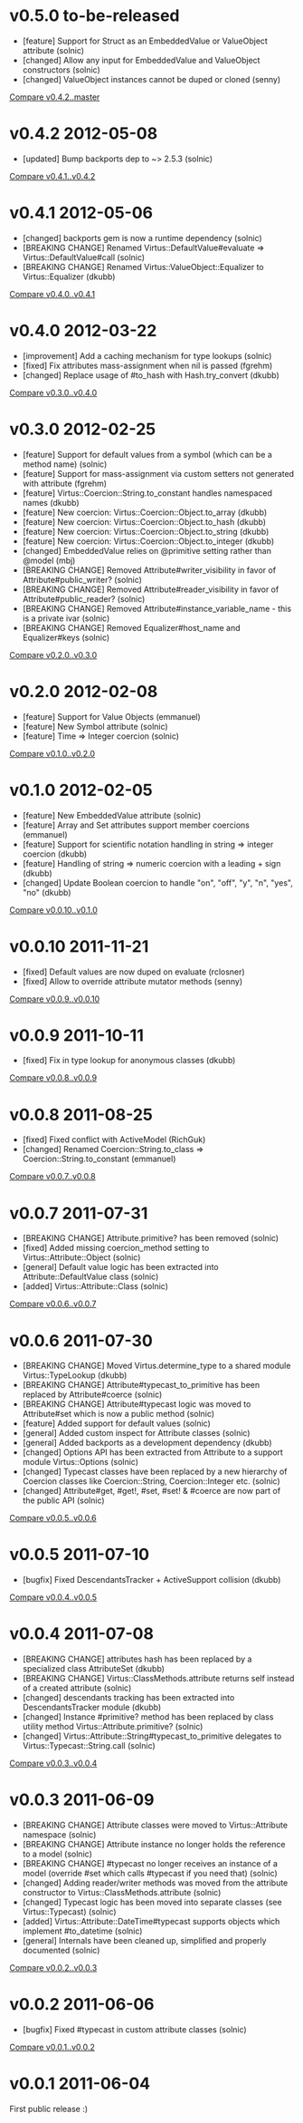 # v0.5.0 to-be-released

* [feature] Support for Struct as an EmbeddedValue or ValueObject attribute (solnic)
* [changed] Allow any input for EmbeddedValue and ValueObject constructors (solnic)
* [changed] ValueObject instances cannot be duped or cloned (senny)

[Compare v0.4.2..master](https://github.com/solnic/virtus/compare/v0.4.2...master)

# v0.4.2 2012-05-08

* [updated] Bump backports dep to ~> 2.5.3 (solnic)

[Compare v0.4.1..v0.4.2](https://github.com/solnic/virtus/compare/v0.4.1...v0.4.2)

# v0.4.1 2012-05-06

* [changed] backports gem is now a runtime dependency (solnic)
* [BREAKING CHANGE] Renamed Virtus::DefaultValue#evaluate => Virtus::DefaultValue#call (solnic)
* [BREAKING CHANGE] Renamed Virtus::ValueObject::Equalizer to Virtus::Equalizer (dkubb)

[Compare v0.4.0..v0.4.1](https://github.com/solnic/virtus/compare/v0.4.0...v0.4.1)

# v0.4.0 2012-03-22

* [improvement] Add a caching mechanism for type lookups (solnic)
* [fixed] Fix attributes mass-assignment when nil is passed (fgrehm)
* [changed] Replace usage of #to_hash with Hash.try_convert (dkubb)

[Compare v0.3.0..v0.4.0](https://github.com/solnic/virtus/compare/v0.3.0...v0.4.0)

# v0.3.0 2012-02-25

* [feature] Support for default values from a symbol (which can be a method name) (solnic)
* [feature] Support for mass-assignment via custom setters not generated with attribute (fgrehm)
* [feature] Virtus::Coercion::String.to_constant handles namespaced names (dkubb)
* [feature] New coercion: Virtus::Coercion::Object.to_array (dkubb)
* [feature] New coercion: Virtus::Coercion::Object.to_hash (dkubb)
* [feature] New coercion: Virtus::Coercion::Object.to_string (dkubb)
* [feature] New coercion: Virtus::Coercion::Object.to_integer (dkubb)
* [changed] EmbeddedValue relies on @primitive setting rather than @model (mbj)
* [BREAKING CHANGE] Removed Attribute#writer_visibility in favor of Attribute#public_writer? (solnic)
* [BREAKING CHANGE] Removed Attribute#reader_visibility in favor of Attribute#public_reader? (solnic)
* [BREAKING CHANGE] Removed Attribute#instance_variable_name - this is a private ivar (solnic)
* [BREAKING CHANGE] Removed Equalizer#host_name and Equalizer#keys (solnic)

[Compare v0.2.0..v0.3.0](https://github.com/solnic/virtus/compare/v0.2.0...v0.3.0)

# v0.2.0 2012-02-08

* [feature] Support for Value Objects (emmanuel)
* [feature] New Symbol attribute (solnic)
* [feature] Time => Integer coercion (solnic)

[Compare v0.1.0..v0.2.0](https://github.com/solnic/virtus/compare/v0.1.0...v0.2.0)

# v0.1.0 2012-02-05

* [feature] New EmbeddedValue attribute (solnic)
* [feature] Array and Set attributes support member coercions (emmanuel)
* [feature] Support for scientific notation handling in string => integer coercion (dkubb)
* [feature] Handling of string => numeric coercion with a leading + sign (dkubb)
* [changed] Update Boolean coercion to handle "on", "off", "y", "n", "yes", "no" (dkubb)

[Compare v0.0.10..v0.1.0](https://github.com/solnic/virtus/compare/v0.0.10...v0.1.0)

# v0.0.10 2011-11-21

* [fixed] Default values are now duped on evaluate (rclosner)
* [fixed] Allow to override attribute mutator methods (senny)

[Compare v0.0.9..v0.0.10](https://github.com/solnic/virtus/compare/v0.0.9...v0.0.10)

# v0.0.9 2011-10-11

* [fixed] Fix in type lookup for anonymous classes (dkubb)

[Compare v0.0.8..v0.0.9](https://github.com/solnic/virtus/compare/v0.0.8...v0.0.9)

# v0.0.8 2011-08-25

* [fixed] Fixed conflict with ActiveModel (RichGuk)
* [changed] Renamed Coercion::String.to_class => Coercion::String.to_constant (emmanuel)

[Compare v0.0.7..v0.0.8](https://github.com/solnic/virtus/compare/v0.0.7...v0.0.8)

# v0.0.7 2011-07-31

* [BREAKING CHANGE] Attribute.primitive? has been removed (solnic)
* [fixed] Added missing coercion_method setting to Virtus::Attribute::Object (solnic)
* [general] Default value logic has been extracted into Attribute::DefaultValue class (solnic)
* [added] Virtus::Attribute::Class (solnic)

[Compare v0.0.6..v0.0.7](https://github.com/solnic/virtus/compare/v0.0.6...v0.0.7)

# v0.0.6 2011-07-30

* [BREAKING CHANGE] Moved Virtus.determine_type to a shared module Virtus::TypeLookup (dkubb)
* [BREAKING CHANGE] Attribute#typecast_to_primitive has been replaced by Attribute#coerce (solnic)
* [BREAKING CHANGE] Attribute#typecast logic was moved to Attribute#set which is now a public method (solnic)
* [feature] Added support for default values (solnic)
* [general] Added custom inspect for Attribute classes (solnic)
* [general] Added backports as a development dependency (dkubb)
* [changed] Options API has been extracted from Attribute to a support module Virtus::Options (solnic)
* [changed] Typecast classes have been replaced by a new hierarchy of Coercion classes like Coercion::String, Coercion::Integer etc. (solnic)
* [changed] Attribute#get, #get!, #set, #set! & #coerce are now part of the public API (solnic)

[Compare v0.0.5..v0.0.6](https://github.com/solnic/virtus/compare/v0.0.5...v0.0.6)

# v0.0.5 2011-07-10

* [bugfix] Fixed DescendantsTracker + ActiveSupport collision (dkubb)

[Compare v0.0.4..v0.0.5](https://github.com/solnic/virtus/compare/v0.0.4...v0.0.5)

# v0.0.4 2011-07-08

* [BREAKING CHANGE] attributes hash has been replaced by a specialized class AttributeSet (dkubb)
* [BREAKING CHANGE] Virtus::ClassMethods.attribute returns self instead of a created attribute (solnic)
* [changed] descendants tracking has been extracted into DescendantsTracker module (dkubb)
* [changed] Instance #primitive? method has been replaced by class utility method Virtus::Attribute.primitive? (solnic)
* [changed] Virtus::Attribute::String#typecast_to_primitive delegates to Virtus::Typecast::String.call (solnic)

[Compare v0.0.3..v0.0.4](https://github.com/solnic/virtus/compare/v0.0.3...v0.0.4)

# v0.0.3 2011-06-09

* [BREAKING CHANGE] Attribute classes were moved to Virtus::Attribute namespace (solnic)
* [BREAKING CHANGE] Attribute instance no longer holds the reference to a model (solnic)
* [BREAKING CHANGE] #typecast no longer receives an instance of a model (override #set which calls #typecast if you need that) (solnic)
* [changed] Adding reader/writer methods was moved from the attribute constructor to Virtus::ClassMethods.attribute (solnic)
* [changed] Typecast logic has been moved into separate classes (see Virtus::Typecast) (solnic)
* [added] Virtus::Attribute::DateTime#typecast supports objects which implement #to_datetime (solnic)
* [general] Internals have been cleaned up, simplified and properly documented (solnic)

[Compare v0.0.2..v0.0.3](https://github.com/solnic/virtus/compare/v0.0.2...v0.0.3)

# v0.0.2 2011-06-06

* [bugfix] Fixed #typecast in custom attribute classes (solnic)

[Compare v0.0.1..v0.0.2](https://github.com/solnic/virtus/compare/v0.0.1...v0.0.2)

# v0.0.1 2011-06-04

First public release :)
